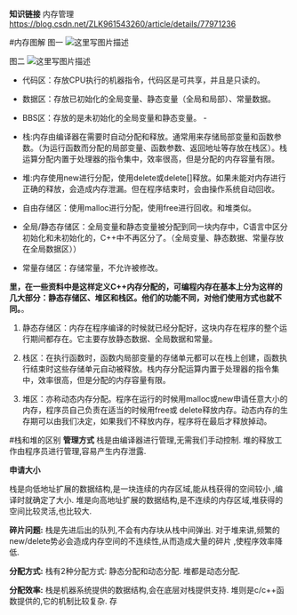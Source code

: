 **知识链接**
内存管理  https://blog.csdn.net/ZLK961543260/article/details/77971236

#内存图解
图一
![这里写图片描述](https://img-blog.csdn.net/20180602134306731?watermark/2/text/aHR0cHM6Ly9ibG9nLmNzZG4ubmV0L09zZWFuX2xp/font/5a6L5L2T/fontsize/400/fill/I0JBQkFCMA==/dissolve/70)

图二
![这里写图片描述](https://img-blog.csdn.net/20180602134317905?watermark/2/text/aHR0cHM6Ly9ibG9nLmNzZG4ubmV0L09zZWFuX2xp/font/5a6L5L2T/fontsize/400/fill/I0JBQkFCMA==/dissolve/70)

 - 代码区：存放CPU执行的机器指令，代码区是可共享，并且是只读的。
 
 - 数据区：存放已初始化的全局变量、静态变量（全局和局部）、常量数据。

 - BBS区：存放的是未初始化的全局变量和静态变量。  -

 - 栈:内存由编译器在需要时自动分配和释放。通常用来存储局部变量和函数参数。（为运行函数而分配的局部变量、函数参数、返回地址等存放在栈区）。栈运算分配内置于处理器的指令集中，效率很高，但是分配的内存容量有限。

 - 堆:内存使用new进行分配，使用delete或delete[]释放。如果未能对内存进行正确的释放，会造成内存泄漏。但在程序结束时，会由操作系统自动回收。

 - 自由存储区：使用malloc进行分配，使用free进行回收。和堆类似。

 - 全局/静态存储区：全局变量和静态变量被分配到同一块内存中，C语言中区分初始化和未初始化的，C++中不再区分了。（全局变量、静态数据、常量存放在全局数据区））

 - 常量存储区：存储常量，不允许被修改。

**里，在一些资料中是这样定义C++内存分配的，可编程内存在基本上分为这样的几大部分：静态存储区、堆区和栈区。他们的功能不同，对他们使用方式也就不同。**。

 1. 静态存储区：内存在程序编译的时候就已经分配好，这块内存在程序的整个运行期间都存在。它主要存放静态数据、全局数据和常量。
 
 2. 栈区：在执行函数时，函数内局部变量的存储单元都可以在栈上创建，函数执行结束时这些存储单元自动被释放。栈内存分配运算内置于处理器的指令集中，效率很高，但是分配的内存容量有限。

 3. 堆区：亦称动态内存分配。程序在运行的时候用malloc或new申请任意大小的内存，程序员自己负责在适当的时候用free或 delete释放内存。动态内存的生存期可以由我们决定，如果我们不释放内存，程序将在最后才释放掉动。

#栈和堆的区别
**管理方式**
栈是由编译器进行管理,无需我们手动控制.
堆的释放工作由程序员进行管理,容易产生内存泄露.

**申请大小**

栈是向低地址扩展的数据结构,是一块连续的内存区域,能从栈获得的空间较小 ,编译时就确定了大小.
堆是向高地址扩展的数据结构,是不连续的内存区域,堆获得的空间比较灵活,也比较大.

**碎片问题:**
栈是先进后出的队列,不会有内存块从栈中间弹出.
对于堆来讲,频繁的new/delete势必会造成内存空间的不连续性,从而造成大量的碎片 ,使程序效率降低.

**分配方式:**
栈有2种分配方式:  静态分配和动态分配.
堆都是动态分配.

**分配效率:**
栈是机器系统提供的数据结构,会在底层对栈提供支持.
堆则是c/c++函数提供的,它的机制比较复杂. 存